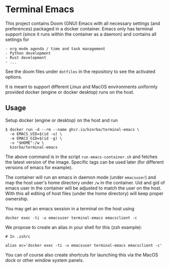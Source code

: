 # Terminal Emacs

This project contains Doom (GNU) Emacs with all necessary settings (and preferences) packaged in a docker container. Emacs only has terminal support (since it runs within the container as a daemon) and contains all settings for

``` text
- org mode agenda / time and task management
- Python development
- Rust development
- ...
```

See the doom files under `dotfiles` in the repository to see the activated options.

It is meant to support different Linux and MacOS environments uniformly provided docker (engine or docker desktop) runs on the host.

## Usage

Setup docker (engine or desktop) on the host and run

``` shell
$ docker run -d --rm --name ghcr.io/kzorba/terminal-emacs \
  -e EMACS_UID=$(id -u) \
  -e EMACS_GID=$(id -g) \
  -v "$HOME":/w \
  kzorba/terminal-emacs  
```

The above command is in the script `run-emacs-container.sh` and fetches the latest version of the image. Specific tags can be used later (for different versions of emacs for example).

The container will run an emacs in daemon mode (under `emacsuser`) and map the host user's home directory under `/w` in the container. Uid and gid of emacs user in the container will be adjusted to match the user on the host. With this all editing of host files (under the home directory) will keep proper ownership. 

You may get an emacs session in a terminal on the host using

``` shell
docker exec -ti -u emacsuser terminal-emacs emacsclient -c
```

We propose to create an alias in your shell for this (zsh example):

``` shell
# In .zshrc

alias ec='docker exec -ti -u emacsuser terminal-emacs emacsclient -c'
```

You can of course also create shortcuts for launching this via the MacOS dock or other window system panels.
